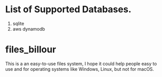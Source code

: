 # List of Supported Databases.
1. sqlite
2. aws dynamodb


# files_billour
This is a an easy-to-use files system, I hope it could help people easy to use and for operating systems like Windows, Linux,  but not for macOS.
